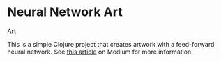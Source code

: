# Neural Network Art

[Art](https://cdn-images-1.medium.com/max/800/1*R7Ujqo25LvPOcayAMeEOkA.png)

This is a simple Clojure project that creates artwork with a feed-forward neural network. See [this article](https://medium.com/@gabepearhill/art-with-neural-networks-4bb97eb0db15#.bqvqyf2ij) on Medium for more information.
